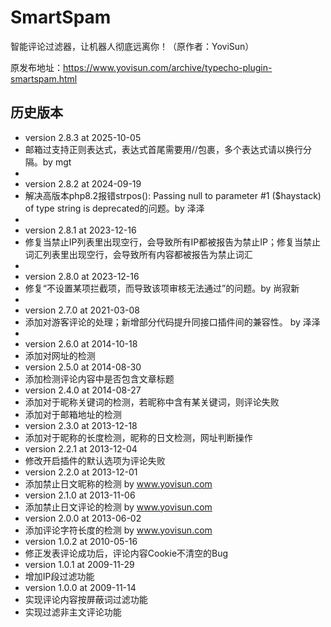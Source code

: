 # SmartSpam
智能评论过滤器，让机器人彻底远离你！（原作者：YoviSun）

原发布地址：https://www.yovisun.com/archive/typecho-plugin-smartspam.html

## 历史版本
 * version 2.8.3 at 2025-10-05
 * 邮箱过支持正则表达式，表达式首尾需要用//包裹，多个表达式请以换行分隔。by mgt
 * 
 * version 2.8.2 at 2024-09-19
 * 解决高版本php8.2报错strpos(): Passing null to parameter #1 ($haystack) of type string is deprecated的问题。by 泽泽
 * 
 * version 2.8.1 at 2023-12-16
 * 修复当禁止IP列表里出现空行，会导致所有IP都被报告为禁止IP；修复当禁止词汇列表里出现空行，会导致所有内容都被报告为禁止词汇
 * 
 * version 2.8.0 at 2023-12-16
 * 修复“不设置某项拦截项，而导致该项审核无法通过”的问题。by 尚寂新
 * 
 * version 2.7.0 at 2021-03-08
 * 添加对游客评论的处理；新增部分代码提升同接口插件间的兼容性。 by 泽泽
 * 
 * version 2.6.0 at 2014-10-18
 * 添加对网址的检测
 * version 2.5.0 at 2014-08-30
 * 添加检测评论内容中是否包含文章标题
 * version 2.4.0 at 2014-08-27
 * 添加对于昵称关键词的检测，若昵称中含有某关键词，则评论失败
 * 添加对于邮箱地址的检测
 * version 2.3.0 at 2013-12-18
 * 添加对于昵称的长度检测，昵称的日文检测，网址判断操作
 * version 2.2.1 at 2013-12-04
 * 修改开启插件的默认选项为评论失败
 * version 2.2.0 at 2013-12-01
 * 添加禁止日文昵称的检测 by www.yovisun.com
 * version 2.1.0 at 2013-11-06
 * 添加禁止日文评论的检测 by www.yovisun.com
 * version 2.0.0 at 2013-06-02
 * 添加评论字符长度的检测 by www.yovisun.com
 * version 1.0.2 at 2010-05-16
 * 修正发表评论成功后，评论内容Cookie不清空的Bug
 * version 1.0.1 at 2009-11-29
 * 增加IP段过滤功能
 * version 1.0.0 at 2009-11-14
 * 实现评论内容按屏蔽词过滤功能
 * 实现过滤非主文评论功能
